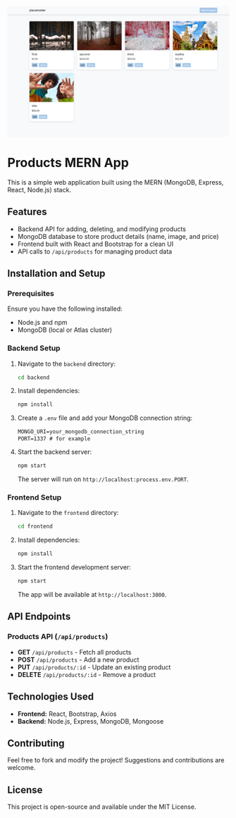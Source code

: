![;](https://github.com/notkatsa/products_app/blob/main/site.png?raw=true ";")

# Products MERN App

This is a simple web application built using the MERN (MongoDB, Express, React, Node.js) stack.

## Features
- Backend API for adding, deleting, and modifying products
- MongoDB database to store product details (name, image, and price)
- Frontend built with React and Bootstrap for a clean UI
- API calls to `/api/products` for managing product data

## Installation and Setup

### Prerequisites
Ensure you have the following installed:
- Node.js and npm
- MongoDB (local or Atlas cluster)

### Backend Setup
1. Navigate to the `backend` directory:
   ```sh
   cd backend
   ```
2. Install dependencies:
   ```sh
   npm install
   ```
3. Create a `.env` file and add your MongoDB connection string:
   ```
   MONGO_URI=your_mongodb_connection_string
   PORT=1337 # for example
   ```
4. Start the backend server:
   ```sh
   npm start
   ```
   The server will run on `http://localhost:process.env.PORT`.

### Frontend Setup
1. Navigate to the `frontend` directory:
   ```sh
   cd frontend
   ```
2. Install dependencies:
   ```sh
   npm install
   ```
3. Start the frontend development server:
   ```sh
   npm start
   ```
   The app will be available at `http://localhost:3000`.

## API Endpoints
### Products API (`/api/products`)
- **GET** `/api/products` - Fetch all products
- **POST** `/api/products` - Add a new product
- **PUT** `/api/products/:id` - Update an existing product
- **DELETE** `/api/products/:id` - Remove a product

## Technologies Used
- **Frontend:** React, Bootstrap, Axios
- **Backend:** Node.js, Express, MongoDB, Mongoose

## Contributing
Feel free to fork and modify the project! Suggestions and contributions are welcome.

## License
This project is open-source and available under the MIT License.

